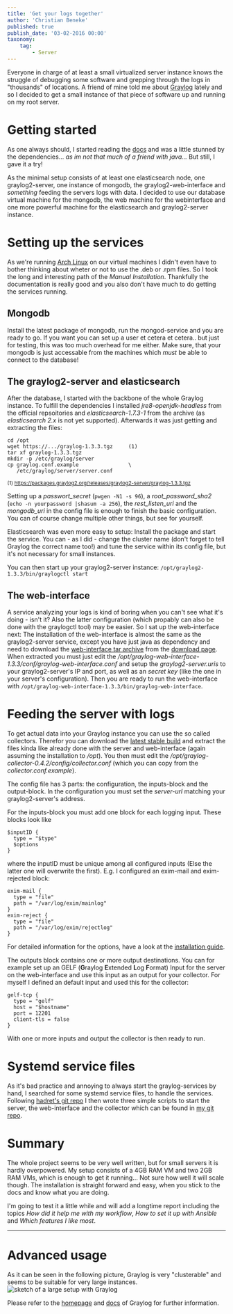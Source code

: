```yaml
---
title: 'Get your logs together'
author: 'Christian Beneke'
published: true
publish_date: '03-02-2016 00:00'
taxonomy:
    tag:
        - Server
---
```


Everyone in charge of at least a small virtualized server instance knows the struggle of debugging some software and grepping through the logs in "thousands" of locations.
A friend of mine told me about [Graylog](https://www.graylog.org/) lately and so I decided to get a small instance of that  piece of software up and running on my root server.

# Getting started
As one always should, I started reading the [docs](http://docs.graylog.org/en/2.0/) and was a little stunned by the dependencies... *as im not that much of a friend with java...*
But still, I gave it a try!

As the minimal setup consists of at least one elasticsearch node, one graylog2-server, one instance of mongodb, the graylog2-web-interface and *something* feeding the servers logs with data. I decided to use our database virtual machine for the mongodb, the web machine for the webinterface and one more powerful machine for the elasticsearch and graylog2-server instance.

# Setting up the services
As we're running [Arch Linux](https://www.archlinux.org/) on our virtual machines I didn't even have to bother thinking about wheter or not to use the .deb or .rpm files. So I took the long and interesting path of the *Manual Installation*.
Thankfully the documentation is really good and you also don't have much to do getting the services running.

## Mongodb
Install the latest package of mongodb, run the mongod-service and you are ready to go. If you want you can set up a user et cetera et cetera.. but just for testing, this was too much overhead for me either. Make sure, that your mongodb is just accessable from the machines which *must* be able to connect to the database!

## The graylog2-server and elasticsearch
After the database, I started with the backbone of the whole Graylog instance. To fulfill the dependencies I installed *jre8-openjdk-headless* from the official repsoitories and *elasticsearch-1.7.3-1* from the archive (as *elasticsearch 2.x* is not yet supported). Afterwards it was just getting and extracting the files:

    cd /opt
    wget https://.../graylog-1.3.3.tgz     (1)
    tar xf graylog-1.3.3.tgz
    mkdir -p /etc/graylog/server
    cp graylog.conf.example                \
       /etc/graylog/server/server.conf
<small>(1) https://packages.graylog2.org/releases/graylog2-server/graylog-1.3.3.tgz  </small>

Setting up a *passwort_secret* (`pwgen -N1 -s 96`), a *root_password_sha2* (`echo -n yourpassword |shasum -a 256`), the *rest_listen_uri* and the *mongodb_uri* in the config file is enough to finish the basic configuration. You can of course change multiple other things, but see for yourself.

Elasticsearch was even more easy to setup: Install the package and start the service. You can - as I did - change the cluster name (don't forget to tell Graylog the correct name too!) and tune the service within its config file, but it's not necessary for small instances.

You can then start up your graylog2-server instance: `/opt/graylog2-1.3.3/bin/graylogctl start`

## The web-interface
A service analyzing your logs is kind of boring when you can't see what it's doing - isn't it? Also the latter configuration (which propably can also be done with the graylogctl tool) may be easier.
So I sat up the web-interface next: The installation of the web-interface is almost the same as the graylog2-server service, except you have just java as dependency and need to download the [web-interface tar archive](https://packages.graylog2.org/releases/graylog2-web-interface/graylog-web-interface-1.3.3.tgz) from the [download page](https://packages.graylog2.org/releases/graylog2-web-interface/graylog-web-interface-1.3.3.tgz). When extracted you must just edit the */opt/graylog-web-interface-1.3.3/conf/graylog-web-interface.conf* and setup the *graylog2-server.uris* to your graylog2-server's IP and port, as well as an *secret key* (like the one in your server's configuration). Then you are ready to run the web-interface with `/opt/graylog-web-interface-1.3.3/bin/graylog-web-interface`.

# Feeding the server with logs
To get actual data into your Graylog instance you can use the so called collectors. Therefor you can download the [latest stable build](https://github.com/Graylog2/collector#binary-download) and extract the files kinda like already done with the server and web-interface (again assuming the installation to */opt*). You then must edit the */opt/graylog-collector-0.4.2/config/collector.conf* (which you can copy from the *collector.conf.example*).

The config file has 3 parts: the configuration, the inputs-block and the output-block.
In the configuration you must set the *server-url* matching your graylog2-server's address.

For the inputs-block you must add one block for each logging input. These blocks look like

    $inputID {
      type = "$type"
      $options
    }

where the inputID must be unique among all configured inputs (Else the latter one will overwrite the first). E.g. I configured an exim-mail and exim-rejected block:

    exim-mail {
      type = "file"
      path = "/var/log/exim/mainlog"
    }
    exim-reject {
      type = "file"
      path = "/var/log/exim/rejectlog"
    }

For detailed information for the options, have a look at the [installation guide](http://docs.graylog.org/en/2.0/pages/collector.html#configuration).

The outputs block contains one or more output destinations. You can for example set up an GELF (**G**raylog **E**xtended **L**og **F**ormat) Input for the server on the web-interface and use this input as an output for your collector. For myself I defined an default input and used this for the collector:

    gelf-tcp {
      type = "gelf"
      host = "$hostname"
      port = 12201
      client-tls = false
    }

With one or more inputs and output the collector is then ready to run.

# Systemd service files
As it's bad practice and annoying to always start the graylog-services by hand, I searched for some systemd service files, to handle the services. Following [hadret's git repo](https://github.com/hadret/scripts-graylog2) I then wrote three simple scripts to start the server, the web-interface and the collector which can be found in [my git repo](https://github.com/sattelite/scripts-graylog2).

# Summary
The whole project seems to be very well written, but for small servers it is hardly overpowered. My setup consists of a 4GB RAM VM and two 2GB RAM VMs, which is enough to get it running... Not sure how well it will scale though.
The installation is straight forward and easy, when you stick to the docs and know what you are doing.

I'm going to test it a little while and will add a longtime report including the topics *How did it help me with my workflow*, *How to set it up with Ansible* and *Which features I like most*.

---

# Advanced usage
As it can be seen in the following picture, Graylog is very "clusterable" and seems to be suitable for very large instances.
![sketch of a large setup with Graylog](http://docs.graylog.org/en/2.0/_images/architec_bigger_setup.png)

Please refer to the [homepage](https://www.graylog.org) and [docs](http://docs.graylog.org/en/2.0) of Graylog for further information.